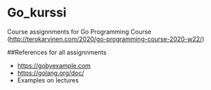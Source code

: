 # Go_kurssi

Course assignnments for Go Programming Course (http://terokarvinen.com/2020/go-programming-course-2020-w22/) 

##References for all assignnments

- https://gobyexample.com
- https://golang.org/doc/
- Examples on lectures
